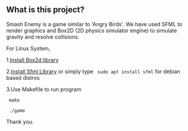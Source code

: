 ## What is this project?
Smash Enemy is a game similar to 'Angry Birds'.
We have used SFML to render graphics and Box2D (2D physics simulator engine) to simulate gravity and resolve collisions.

For Linux System,

1.[Install Box2d library](https://github.com/erincatto/box2d/releases/tag/v2.3.0)

2.[Install Sfml Library](https://www.sfml-dev.org/files/SFML-2.5.1-linux-gcc-64-bit.tar.gz)
  or simply type <code> sudo apt install sfml</code > for debian based distros
  
3.Use Makefile to run program

  <code> make </code> 
  
  <code> ./game </code>
  
  Thank you.
